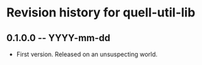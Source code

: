 # Revision history for quell-util-lib

## 0.1.0.0 -- YYYY-mm-dd

* First version. Released on an unsuspecting world.
